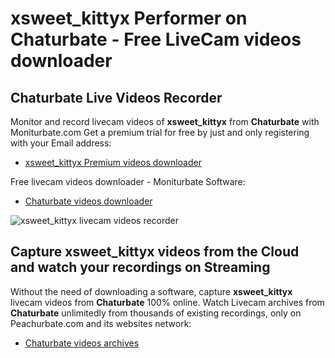 # xsweet_kittyx Performer on Chaturbate - Free LiveCam videos downloader

## Chaturbate Live Videos Recorder

Monitor and record livecam videos of **xsweet_kittyx** from **Chaturbate** with Moniturbate.com
Get a premium trial for free by just and only registering with your Email address:
* [xsweet_kittyx Premium videos downloader](https://moniturbate.com/request-demo-licence-key.html)

Free livecam videos downloader - Moniturbate Software:
* [Chaturbate videos downloader](https://moniturbate.com/moniturbate-download-software.html)

![xsweet_kittyx livecam videos recorder](https://peachurnet.com/templates/moniturbate-software.png)


## Capture xsweet_kittyx videos from the Cloud and watch your recordings on Streaming

Without the need of downloading a software, capture **xsweet_kittyx** livecam videos from **Chaturbate** 100% online.
Watch Livecam archives from **Chaturbate** unlimitedly from thousands of existing recordings, only on Peachurbate.com and its websites network:
* [Chaturbate videos archives](https://peachurnet.com/)